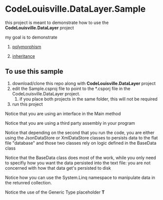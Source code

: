 # CodeLouisville.DataLayer.Sample

this project is meant to demonstrate how to use the **CodeLouisville.DataLayer** project

my goal is to demonstrate 

1. [polymorphism](https://docs.microsoft.com/en-us/dotnet/csharp/programming-guide/classes-and-structs/polymorphism)

1. [inheritance](https://docs.microsoft.com/en-us/dotnet/csharp/programming-guide/classes-and-structs/inheritance)


## To use this sample
1. download/clone this repo along with **CodeLouisville.DataLayer** project
1. edit the Sample.csproj file to point to the *.csporj file in the CodeLouisville.DataLayer project.
    1. if you place both projects in the same folder, this will not be required
1. run this project

Notice that you are using an interface in the Main method 

Notice that you are using a third party assembly in your program

Notice that depending on the second that you run the code, you are either using the JsonDataStore or XmlDataStore classes to persists data to the flat file "database" and those two classes rely on logic defined in the BaseData class

Notice that the BaseData class does most of the work, while you only need to specifiy how you want the data persisted into the text file: you are not concerned with how that data get's persisted to disk

Notice how you can use the System.Linq namespace to manipulate data in the retunred collection.

Notice the use of the Generic Type placeholder **T**